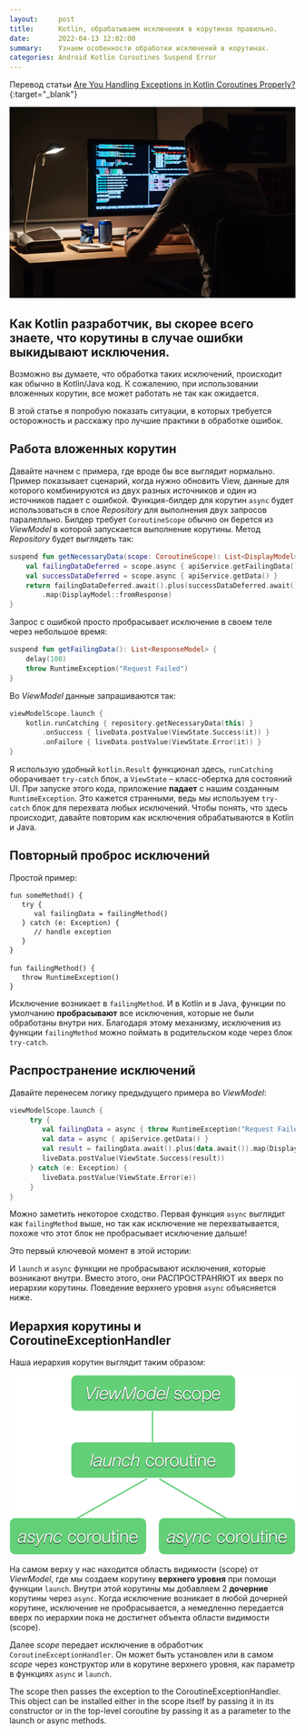 ```yaml
---
layout:     post
title:      Kotlin, обрабатываем исключения в корутинах правильно.
date:       2022-04-13 12:02:00
summary:    Узнаем особенности обработки исключений в корутинах.
categories: Android Kotlin Coroutines Suspend Error
---
```


Перевод статьи [Are You Handling Exceptions in Kotlin Coroutines Properly?](https://www.netguru.com/blog/exceptions-in-kotlin-coroutines){:target="_blank"}

![coding image](/images/2022-04-13-coroutines-errors-handling/1.webp)

## Как Kotlin разработчик, вы скорее всего знаете, что корутины в случае ошибки выкидывают исключения.

Возможно вы думаете, что обработка таких исключений, происходит как обычно в Kotlin/Java код. К сожалению, при использовании вложенных корутин, все может работать не так как ожидается.

В этой статье я попробую показать ситуации, в которых требуется осторожность и расскажу про лучшие практики в обработке ошибок.

## Работа вложенных корутин

Давайте начнем с примера, где вроде бы все выглядит нормально.
Пример показывает сценарий, когда нужно обновить View, данные для которого комбинируются из двух разных источников и один из источников падает с ошибкой. Функция-билдер для корутин `async` будет использоваться в слое _Repository_ для выполнения двух запросов паралелльно. Билдер требует `CoroutineScope` обычно он берется из _ViewModel_ в которой запускается выполнение корутины. Метод _Repository_ будет выглядеть так:

```kotlin
suspend fun getNecessaryData(scope: CoroutineScope): List<DisplayModel> {
    val failingDataDeferred = scope.async { apiService.getFailingData() }
    val successDataDeferred = scope.async { apiService.getData() }
    return failingDataDeferred.await().plus(successDataDeferred.await())
        .map(DisplayModel::fromResponse)
}
```

Запрос с ошибкой просто пробрасывает исключение в своем теле через небольшое время:

```kotlin
suspend fun getFailingData(): List<ResponseModel> {
    delay(100)
    throw RuntimeException("Request Failed")
}
```

Во _ViewModel_ данные запрашиваются так:
```kotlin
viewModelScope.launch {
    kotlin.runCatching { repository.getNecessaryData(this) }
        .onSuccess { liveData.postValue(ViewState.Success(it)) }
        .onFailure { liveData.postValue(ViewState.Error(it)) }
}
```
Я использую удобный `kotlin.Result` функционал здесь, `runCatching` оборачивает `try-catch` блок, a `ViewState` – класс-обертка для состояний UI.
При запуске этого кода, приложение **падает** с нашим созданным `RuntimeException`. Это кажется странными, ведь мы используем `try-catch` блок для перехвата любых исключений.
Чтобы понять, что здесь происходит, давайте повторим как исключения обрабатываются в Kotlin и Java.

## Повторный проброс исключений

Простой пример:
```koltin
fun someMethod() {
   try {
      val failingData = failingMethod()
   } catch (e: Exception) {
      // handle exception
   }
}

fun failingMethod() {
   throw RuntimeException()
}
```

Исключение возникает в `failingMethod`. И в Kotlin и в Java, функции по умолчанию **пробрасывают** все исключения, которые не были обработаны внутри них. Благодаря этому механизму, исключения из функции `failingMethod` можно поймать в родительском коде через блок `try-catch`.

## Распространение исключений

Давайте перенесем логику предыдущего примера во _ViewModel_:

```kotlin
viewModelScope.launch {
     try {
        val failingData = async { throw RuntimeException("Request Failed") }
        val data = async { apiService.getData() }
        val result = failingData.await().plus(data.await()).map(DisplayModel::fromResponse)
        liveData.postValue(ViewState.Success(result))
     } catch (e: Exception) {
        liveData.postValue(ViewState.Error(e))
     }
}
```

Можно заметить некоторое сходство. Первая функция `async` выглядит как `failingMethod` выше, но так как исключение не перехватывается, похоже что этот блок не пробрасывает исключение дальше!

Это первый ключевой момент в этой истории:

И `launch` и `async` функции не пробрасывают исключения, которые возникают внутри. Вместо этого, они РАСПРОСТРАНЯЮТ их вверх по иерархии корутины.
Поведение верхнего уровня `async` объясняется ниже.

## Иерархия корутины и CoroutineExceptionHandler

Наша иерархия корутин выглядит таким образом: 

![Coroutine image](/images/2022-04-13-coroutines-errors-handling/2.png)

На самом верху у нас находится область видимости (scope) от _ViewModel_, где мы создаем корутину **верхнего уровня** при помощи функции `launch`. Внутри этой корутины мы добавляем 2 **дочерние** корутины через `async`.
Когда исключение возникает в любой дочерней корутине, исключение не пробрасывается, а немедленно передается вверх по иерархии пока не достигнет объекта области видимости (scope).

Далее _scope_ передает исключение в обработчик `CoroutineExceptionHandler`. Он может быть установлен или в самом _scope_ через конструктор или в корутине верхнего уровня, как параметр в функциях `async` и `launch`.

The scope then passes the exception to the CoroutineExceptionHandler. 
This object can be installed either in the scope itself by passing it in its constructor or in the top-level coroutine by passing it as a parameter to the launch or async methods.

































